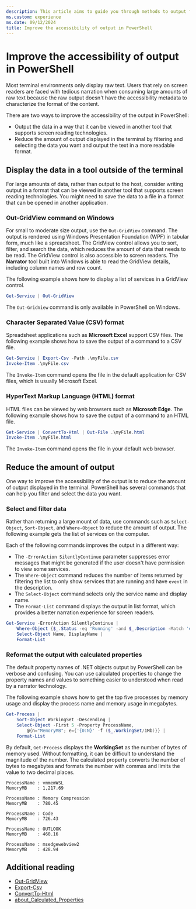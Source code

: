 ```yaml
---
description: This article aims to guide you through methods to output from PowerShell in formats that are friendly for screen readers, enhancing the accessibility of your scripts.
ms.custom: experience
ms.date: 09/12/2024
title: Improve the accessibility of output in PowerShell
---
```

# Improve the accessibility of output in PowerShell

Most terminal environments only display raw text. Users that rely on screen readers are faced with
tedious narration when consuming large amounts of raw text because the raw output doesn't have the
accessibility metadata to characterize the format of the content.

There are two ways to improve the accessibility of the output in PowerShell:

- Output the data in a way that it can be viewed in another tool that supports screen reading
  technologies.
- Reduce the amount of output displayed in the terminal by filtering and selecting the data you
  want and output the text in a more readable format.

## Display the data in a tool outside of the terminal

For large amounts of data, rather than output to the host, consider writing output in a format that
can be viewed in another tool that supports screen reading technologies. You might need to save the
data to a file in a format that can be opened in another application.

### Out-GridView command on Windows

For small to moderate size output, use the `Out-GridView` command. The output is rendered using
Windows Presentation Foundation (WPF) in tabular form, much like a spreadsheet. The GridView control
allows you to sort, filter, and search the data, which reduces the amount of data that needs to be
read. The GridView control is also accessible to screen readers. The **Narrator** tool built into
Windows is able to read the GridView details, including column names and row count.

The following example shows how to display a list of services in a GridView control.

```powershell
Get-Service | Out-GridView
```

The `Out-GridView` command is only available in PowerShell on Windows.

### Character Separated Value (CSV) format

Spreadsheet applications such as **Microsoft Excel** support CSV files. The following example shows
how to save the output of a command to a CSV file.

```powershell
Get-Service | Export-Csv -Path .\myFile.csv
Invoke-Item .\myFile.csv
```

The `Invoke-Item` command opens the file in the default application for CSV files, which is usually
Microsoft Excel.

### HyperText Markup Language (HTML) format

HTML files can be viewed by web browsers such as **Microsoft Edge**. The following example shows how
to save the output of a command to an HTML file.

```powershell
Get-Service | ConvertTo-Html | Out-File .\myFile.html
Invoke-Item .\myFile.html
```

The `Invoke-Item` command opens the file in your default web browser.

## Reduce the amount of output

One way to improve the accessibility of the output is to reduce the amount of output displayed in
the terminal. PowerShell has several commands that can help you filter and select the data you want.

### Select and filter data

Rather than returning a large mount of data, use commands such as `Select-Object`, `Sort-Object`,
and `Where-Object` to reduce the amount of output. The following example gets the list of services
on the computer.

Each of the following commands improves the output in a different way:

- The `-ErrorAction SilentlyContinue` parameter suppresses error messages that might be generated if
  the user doesn't have permission to view some services.
- The `Where-Object` command reduces the number of items returned by filtering the list to only
  show services that are running and have `event` in the description.
- The `Select-Object` command selects only the service name and display name.
- The `Format-List` command displays the output in list format, which provides a better narration
  experience for screen readers.

```powershell
Get-Service -ErrorAction SilentlyContinue |
    Where-Object {$_.Status -eq 'Running' -and $_.Description -Match 'event'} |
    Select-Object Name, DisplayName |
    Format-List
```

### Reformat the output with calculated properties

The default property names of .NET objects output by PowerShell can be verbose and confusing. You
can use calculated properties to change the property names and values to something easier to
understood when read by a narrator technology.

The following example shows how to get the top five processes by memory usage and display the process
name and memory usage in megabytes.

```powershell
Get-Process |
    Sort-Object WorkingSet -Descending |
    Select-Object -First 5 -Property ProcessName,
        @{n="MemoryMB"; e={'{0:N}' -f ($_.WorkingSet/1Mb)}} |
    Format-List
```

By default, `Get-Process` displays the **WorkingSet** as the number of bytes of memory used. Without
formatting, it can be difficult to understand the magnitude of the number. The calculated property
converts the number of bytes to megabytes and formats the number with commas and limits the value to
two decimal places.

```Output
ProcessName : vmmemWSL
MemoryMB    : 1,217.69

ProcessName : Memory Compression
MemoryMB    : 780.45

ProcessName : Code
MemoryMB    : 726.43

ProcessName : OUTLOOK
MemoryMB    : 460.16

ProcessName : msedgewebview2
MemoryMB    : 428.94
```

## Additional reading

- [Out-GridView](xref:Microsoft.PowerShell.Utility.Out-GridView)
- [Export-Csv](xref:Microsoft.PowerShell.Utility.Export-Csv)
- [ConvertTo-Html](xref:Microsoft.PowerShell.Utility.ConvertTo-Html)
- [about_Calculated_Properties](/powershell/module/microsoft.powershell.core/about/about_calculated_properties)
